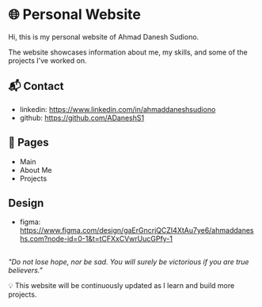 # 🌐 Personal Website

Hi, this is my personal website of Ahmad Danesh Sudiono.

The website showcases information about me, my skills, and some of the projects I’ve worked on.

## 📬 Contact

- linkedin: <https://www.linkedin.com/in/ahmaddaneshsudiono>
- github: <https://github.com/ADaneshS1>

## 📂 Pages

- Main
- About Me
- Projects

## Design

- figma: <https://www.figma.com/design/gaErGncrjQCZI4XtAu7ye6/ahmaddaneshs.com?node-id=0-1&t=tCFXxCVwrUucGPfy-1>

##

_"Do not lose hope, nor be sad. You will surely be victorious if you are true believers."_

💡 This website will be continuously updated as I learn and build more projects.
